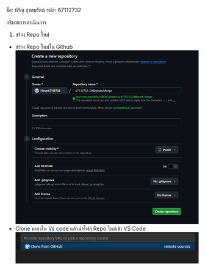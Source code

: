 ชื่อ: หิรัญ สุขสมรัตน์
รหัส: 67112732

อธิบายการดำเนินการ
1. สร้าง Repo ใหม่
 - สร้าง Repo ใหม่ใน Github
 ![alt text](1.png)
 - Clone มาลงใน Vs code แล้วนำไฟล์ Repo ใหม่เข้า VS Code
 ![alt text](2.png)